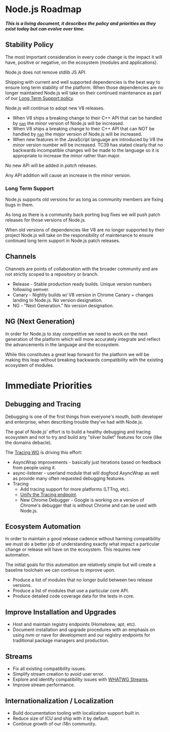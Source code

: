 # Node.js Roadmap

***This is a living document, it describes the policy and priorities as they exist today but can evolve over time.***

## Stability Policy

The most important consideration in every code change is the impact it will have, positive or negative, on the ecosystem (modules and applications).

Node.js does not remove stdlib JS API.

Shipping with current and well supported dependencies is the best way to ensure long term stability of the platform. When those dependencies are no longer maintained Node.js will take on their continued maintenance as part of our [Long Term Support policy](#long-term-support).

Node.js will continue to adopt new V8 releases.
* When V8 ships a breaking change to their C++ API that can be handled by [`nan`](https://github.com/nodejs/nan)
the *minor* version of Node.js will be increased.
* When V8 ships a breaking change to their C++ API that can NOT be handled by [`nan`](https://github.com/nodejs/nan)
the *major* version of Node.js will be increased.
* When new features in the JavaScript language are introduced by V8 the
*minor* version number will be increased. TC39 has stated clearly that no
backwards incompatible changes will be made to the language so it is
appropriate to increase the minor rather than major.

No new API will be added in *patch* releases.

Any API addition will cause an increase in the *minor* version.

### Long Term Support

Node.js supports old versions for as long as community members are fixing bugs in them.

As long as there is a community back porting bug fixes we will push patch releases for those versions of Node.js.

When old versions of dependencies like V8 are no longer supported by their project Node.js will take on the responsibility of maintenance to ensure continued long term support in Node.js patch releases.

## Channels

Channels are points of collaboration with the broader community and are not strictly scoped to a repository or branch.

* Release - Stable production ready builds. Unique version numbers following semver.
* Canary - Nightly builds w/ V8 version in Chrome Canary + changes landing to Node.js. No version designation.
* NG - "Next Generation." No version designation.

## NG (Next Generation)

In order for Node.js to stay competitive we need to work on the next generation of the platform which will more accurately integrate and reflect the advancements in the language and the ecosystem.

While this constitutes a great leap forward for the platform we will be making this leap without breaking backwards compatibility with the existing ecosystem of modules.

# Immediate Priorities

## Debugging and Tracing

Debugging is one of the first things from everyone's mouth, both developer and enterprise, when describing trouble they've had with Node.js.

The goal of Node.js' effort is to build a healthy debugging and tracing ecosystem and not to try and build any "silver bullet" features for core (like the domains debacle).

The [Tracing WG](https://github.com/nodejs/tracing-wg) is driving this effort:

* AsyncWrap improvements - basically just iterations based on feedback from people using it.
* async-listener - userland module that will dogfood AsyncWrap as well as provide many often requested debugging features.
* Tracing
  * Add tracing support for more platforms (LTTng, etc).
  * [Unify the Tracing endpoint](https://github.com/nodejs/node/issues/729).
  * New Chrome Debugger - Google is working on a version of Chrome's debugger that is without Chrome and can be used with Node.js.

## Ecosystem Automation

In order to maintain a good release cadence without harming compatibility we must do a better job of understanding exactly what impact a particular change or release will have on the ecosystem. This requires new automation.

The initial goals for this automation are relatively simple but will create a baseline toolchain we can continue to improve upon.

* Produce a list of modules that no longer build between two release versions.
* Produce a list of modules that use a particular core API.
* Produce detailed code coverage data for the tests in core.

## Improve Installation and Upgrades

* Host and maintain registry endpoints (Homebrew, apt, etc).
* Document installation and upgrade procedures with an emphasis on using nvm or nave for development and our registry endpoints for traditional package managers and production.

## Streams

* Fix all existing compatibility issues.
* Simplify stream creation to avoid user error.
* Explore and identify compatibility issues with [WHATWG Streams](https://github.com/whatwg/streams).
* Improve stream performance.

## Internationalization / Localization

* Build documentation tooling with localization support built in.
* Reduce size of ICU and ship with it by default.
* Continue growth of our i18n community.
